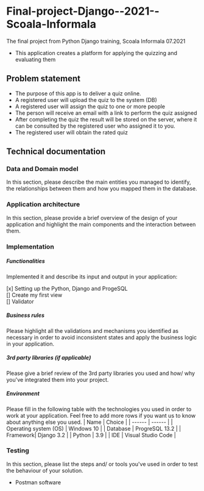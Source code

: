 # Final-project-Django--2021--Scoala-Informala
The  final project from Python Django training, Scoala Informala  07.2021
- This application creates a platform for applying the quizzing and evaluating them

## Problem statement
* The purpose of this app is to deliver a quiz online.
* A registered user will upload the quiz to the system (DB)
* A registered user will assign the quiz to one or more people 
* The person will receive an email with a link to perform the quiz assigned
* After completing the quiz the result will be stored on the server, where it can be consulted by the registered user who assigned it to you.
* The registered user will obtain the rated quiz

## Technical documentation
### Data and Domain model
In this section, please describe the main entities you managed to identify, the relationships between them and how you mapped them in the database.

### Application architecture
In this section, please provide a brief overview of the design of your application and highlight the main components and the interaction between them.

###  Implementation
##### Functionalities
Implemented it and describe its input and output in your application:

[x] Setting up the Python, Django and ProgeSQL  \
[] Create my first view  \
[] Validator


##### Business rules
Please highlight all the validations and mechanisms you identified as necessary in order to avoid inconsistent states and apply the business logic in your application.


##### 3rd party libraries (if applicable)
Please give a brief review of the 3rd party libraries you used and how/ why you've integrated them into your project.


##### Environment
Please fill in the following table with the technologies you used in order to work at your application. Feel free to add more rows if you want us to know about anything else you used.
| Name | Choice |
| ------ | ------ |
| Operating system (OS) | Windows 10 |
| Database  | ProgreSQL 13.2 |
| Framework| Django 3.2 |
| Python | 3.9 |
| IDE | Visual Studio Code |

### Testing
In this section, please list the steps and/ or tools you've used in order to test the behaviour of your solution.
 - Postman software


